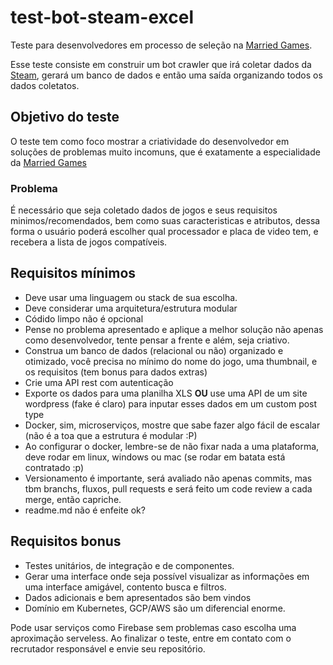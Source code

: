 # test-bot-steam-excel
Teste para desenvolvedores em processo de seleção na [Married Games](https://marriedgames.com.br).

Esse teste consiste em construir um bot crawler que irá coletar dados da [Steam](https://store.steampowered.com/?l=portuguese), gerará um banco de dados e então uma saída organizando todos os dados coletatos.

## Objetivo do teste

O teste tem como foco mostrar a criatividade do desenvolvedor em soluções de problemas muito incomuns, que é exatamente a especialidade da [Married Games](https://marriedgames.com.br)

### Problema
É necessário que seja coletado dados de jogos e seus requisitos minimos/recomendados, bem como suas caracteristicas e atributos, dessa forma o usuário poderá escolher qual processador e placa de video tem, e recebera a lista de jogos compatíveis.

## Requisitos mínimos

- Deve usar uma linguagem ou stack de sua escolha.
- Deve considerar uma arquitetura/estrutura modular
- Códido limpo não é opcional
- Pense no problema apresentado e aplique a melhor solução não apenas como desenvolvedor, tente pensar a frente e além, seja criativo.
- Construa um banco de dados (relacional ou não) organizado e otimizado, você precisa no mínimo do nome do jogo, uma thumbnail, e os requisitos (tem bonus para dados extras)
- Crie uma API rest com autenticação 
- Exporte os dados para uma planilha XLS **OU** use uma API de um site wordpress (fake é claro) para inputar esses dados em um custom post type
- Docker, sim, microserviços, mostre que sabe fazer algo fácil de escalar (não é a toa que a estrutura é modular :P)
- Ao configurar o docker, lembre-se de não fixar nada a uma plataforma, deve rodar em linux, windows ou mac (se rodar em batata está contratado :p)
- Versionamento é importante, será avaliado não apenas commits, mas tbm branchs, fluxos, pull requests e será feito um code review a cada merge, então capriche.
- readme.md não é enfeite ok?

## Requisitos bonus
- Testes unitários, de integração e de componentes.
- Gerar uma interface onde seja possível visualizar as informações em uma interface amigável, contento busca e filtros.
- Dados adicionais e bem apresentados são bem vindos
- Domínio em Kubernetes, GCP/AWS são um diferencial enorme.

Pode usar serviços como Firebase sem problemas caso escolha uma aproximação serveless.
Ao finalizar o teste, entre em contato com o recrutador responsável e envie seu repositório.
